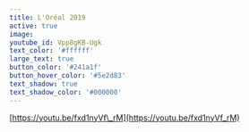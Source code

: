 ```yaml
---
title: L'Oréal 2019
active: true
image:
youtube_id: Vpp8gKB-Ugk
text_color: '#ffffff'
large_text: true
button_color: '#241a1f'
button_hover_color: '#5e2d83'
text_shadow: true
text_shadow_color: '#000000'
---
```


[https://youtu.be/fxd1nyVf\_rM](https://youtu.be/fxd1nyVf_rM)